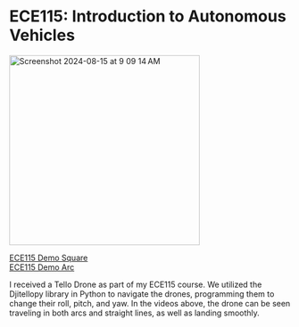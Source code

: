 # ECE115: Introduction to Autonomous Vehicles

<img width="341" alt="Screenshot 2024-08-15 at 9 09 14 AM" src="https://github.com/user-attachments/assets/07675e53-1e76-4027-8c38-132a936be5c5">

[ECE115 Demo Square](https://youtu.be/V1xQh1E_lz4)  
[ECE115 Demo Arc](https://youtube.com/shorts/WJ-8ck39AV8?feature=share)

I received a Tello Drone as part of my ECE115 course. We utilized the Djitellopy library in Python to navigate the drones, programming them to change their roll, pitch, and yaw. In the videos above, the drone can be seen traveling in both arcs and straight lines, as well as landing smoothly. 
